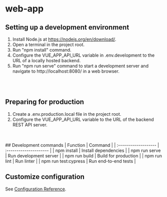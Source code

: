 # web-app
## Setting up a development environment
1. Install Node.js at https://nodejs.org/en/download/.
2. Open a terminal in the project root.
3. Run "npm install" command.
4. Configure the VUE_APP_API_URL variable in .env.development to the URL of a locally hosted backend.
5. Run "npm run serve" command to start a development server and navigate to http://localhost:8080/ in a web browser.
<br />
<br />

## Preparing for production
1. Create a .env.production.local file in the project root.
2. Configure the VUE_APP_API_URL variable to the URL of the backend REST API server.
<br />
<br />
## Development commands
| Function             | Command                |
| :------------------- | :--------------------- |
| npm install          | Install dependencies   |
| npm run serve        | Run development server |
| npm run build        | Build for production   |
| npm run lint         | Run linter             |
| npm run test:cypress | Run end-to-end tests   |

<br />

## Customize configuration
See [Configuration Reference](https://cli.vuejs.org/config/).
